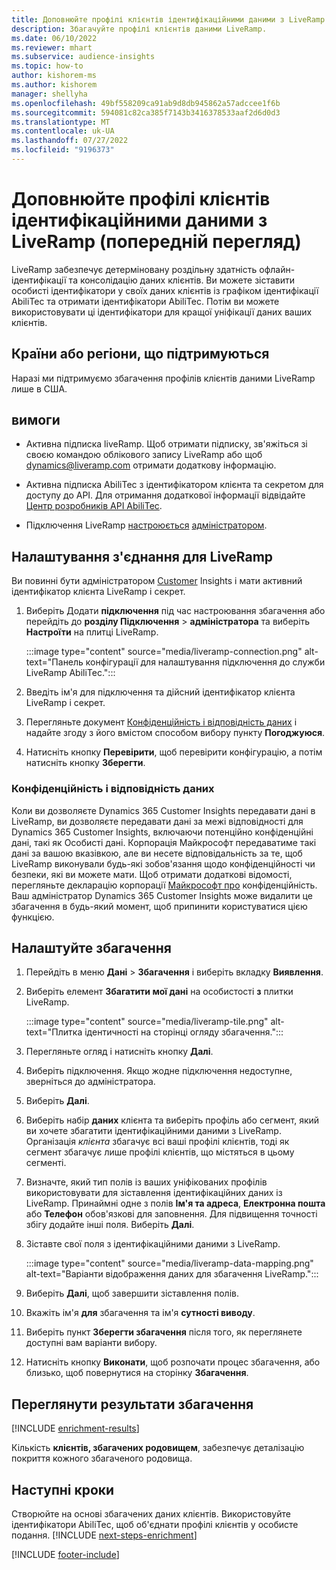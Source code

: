 ```yaml
---
title: Доповнюйте профілі клієнтів ідентифікаційними даними з LiveRamp (попередній перегляд)
description: Збагачуйте профілі клієнтів даними LiveRamp.
ms.date: 06/10/2022
ms.reviewer: mhart
ms.subservice: audience-insights
ms.topic: how-to
author: kishorem-ms
ms.author: kishorem
manager: shellyha
ms.openlocfilehash: 49bf558209ca91ab9d8db945862a57adccee1f6b
ms.sourcegitcommit: 594081c82ca385f7143b3416378533aaf2d6d0d3
ms.translationtype: MT
ms.contentlocale: uk-UA
ms.lasthandoff: 07/27/2022
ms.locfileid: "9196373"
---
```

# <a name="enrich-customer-profiles-with-identity-data-from-liveramp-preview"></a>Доповнюйте профілі клієнтів ідентифікаційними даними з LiveRamp (попередній перегляд)

LiveRamp забезпечує детерміновану роздільну здатність офлайн-ідентифікації та консолідацію даних клієнтів. Ви можете зіставити особисті ідентифікатори у своїх даних клієнтів із графіком ідентифікації AbiliTec та отримати ідентифікатори AbiliTec. Потім ви можете використовувати ці ідентифікатори для кращої уніфікації даних ваших клієнтів.

## <a name="supported-countriesregions"></a>Країни або регіони, що підтримуються

Наразі ми підтримуємо збагачення профілів клієнтів даними LiveRamp лише в США.

## <a name="prerequisites"></a>вимоги

- Активна підписка liveRamp. Щоб отримати підписку, зв'яжіться зі своєю командою облікового запису LiveRamp або щоб [dynamics@liveramp.com](mailto:dynamics@liveramp.com) отримати додаткову інформацію.

- Активна підписка AbiliTec з ідентифікатором клієнта та секретом для доступу до API. Для отримання додаткової інформації відвідайте [Центр розробників API AbiliTec](https://developers.liveramp.com/abilitec-api/).

- Підключення LiveRamp [настроюється](connections.md) [адміністратором](#configure-the-connection-for-liveramp).

## <a name="configure-the-connection-for-liveramp"></a>Налаштування з'єднання для LiveRamp

Ви повинні бути адміністратором [Customer](permissions.md#admin) Insights і мати активний ідентифікатор клієнта LiveRamp і секрет.

1. Виберіть Додати **підключення** під час настроювання збагачення або перейдіть до **розділу Підключення** > **адміністратора** та виберіть **Настроїти** на плитці LiveRamp.

   :::image type="content" source="media/liveramp-connection.png" alt-text="Панель конфігурації для налаштування підключення до служби LiveRamp AbiliTec.":::

1. Введіть ім'я для підключення та дійсний ідентифікатор клієнта LiveRamp і секрет.

1. Перегляньте документ [Конфіденційність і відповідність даних](#data-privacy-and-compliance) і надайте згоду з його вмістом способом вибору пункту **Погоджуюся**.

1. Натисніть кнопку **Перевірити**, щоб перевірити конфігурацію, а потім натисніть кнопку **Зберегти**.

### <a name="data-privacy-and-compliance"></a>Конфіденційність і відповідність даних

Коли ви дозволяєте Dynamics 365 Customer Insights передавати дані в LiveRamp, ви дозволяєте передавати дані за межі відповідності для Dynamics 365 Customer Insights, включаючи потенційно конфіденційні дані, такі як Особисті дані. Корпорація Майкрософт передаватиме такі дані за вашою вказівкою, але ви несете відповідальність за те, щоб LiveRamp виконували будь-які зобов'язання щодо конфіденційності чи безпеки, які ви можете мати. Щоб отримати додаткові відомості, перегляньте декларацію корпорації [Майкрософт про](https://go.microsoft.com/fwlink/?linkid=396732) конфіденційність. Ваш адміністратор Dynamics 365 Customer Insights може видалити це збагачення в будь-який момент, щоб припинити користуватися цією функцією.

## <a name="configure-the-enrichment"></a>Налаштуйте збагачення

1. Перейдіть в меню **Дані** > **Збагачення** і виберіть вкладку **Виявлення**.

1. Виберіть елемент **Збагатити мої дані** на особистості **з** плитки LiveRamp.

   :::image type="content" source="media/liveramp-tile.png" alt-text="Плитка ідентичності на сторінці огляду збагачення.":::

1. Перегляньте огляд і натисніть кнопку **Далі**.

1. Виберіть підключення. Якщо жодне підключення недоступне, зверніться до адміністратора.

1. Виберіть **Далі**.

1. Виберіть набір **даних** клієнта та виберіть профіль або сегмент, який ви хочете збагатити ідентифікаційними даними з LiveRamp. Організація *клієнта* збагачує всі ваші профілі клієнтів, тоді як сегмент збагачує лише профілі клієнтів, що містяться в цьому сегменті.

1. Визначте, який тип полів із ваших уніфікованих профілів використовувати для зіставлення ідентифікаційних даних із LiveRamp. Принаймні одне з полів **Ім'я та адреса**, **Електронна пошта** або **Телефон** обов'язкові для заповнення. Для підвищення точності збігу додайте інші поля. Виберіть **Далі**.

1. Зіставте свої поля з ідентифікаційними даними з LiveRamp.

   :::image type="content" source="media/liveramp-data-mapping.png" alt-text="Варіанти відображення даних для збагачення LiveRamp.":::

1. Виберіть **Далі**, щоб завершити зіставлення полів.

1. Вкажіть ім'я **для** збагачення та ім'я **сутності виводу**.

1. Виберіть пункт **Зберегти збагачення** після того, як переглянете доступні вам варіанти вибору.

1. Натисніть кнопку **Виконати**, щоб розпочати процес збагачення, або близько, щоб повернутися на сторінку **Збагачення**.

## <a name="view-enrichment-results"></a>Переглянути результати збагачення

[!INCLUDE [enrichment-results](includes/enrichment-results.md)]

Кількість **клієнтів, збагачених родовищем**, забезпечує деталізацію покриття кожного збагаченого родовища.

## <a name="next-steps"></a>Наступні кроки

Створюйте на основі збагачених даних клієнтів. Використовуйте ідентифікатори AbiliTec, щоб об'єднати профілі клієнтів у особисте подання.
[!INCLUDE [next-steps-enrichment](includes/next-steps-enrichment.md)]

[!INCLUDE [footer-include](includes/footer-banner.md)]
